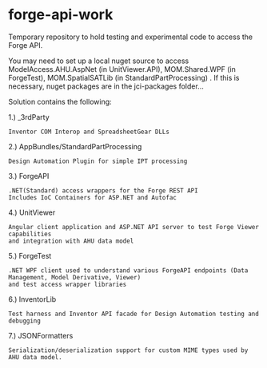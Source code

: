 # forge-api-work

Temporary repository to hold testing and experimental code to access the Forge API.

You may need to set up a local nuget source to access ModelAccess.AHU.AspNet (in UnitViewer.API), MOM.Shared.WPF (in ForgeTest), MOM.SpatialSATLib (in StandardPartProcessing) .  If this is necessary, nuget packages are in the jci-packages folder...


Solution contains the following:

1.) _3rdParty 

    Inventor COM Interop and SpreadsheetGear DLLs

2.) AppBundles/StandardPartProcessing

    Design Automation Plugin for simple IPT processing
    
3.) ForgeAPI

    .NET(Standard) access wrappers for the Forge REST API
    Includes IoC Containers for ASP.NET and Autofac
    
4.) UnitViewer

    Angular client application and ASP.NET API server to test Forge Viewer capabilities 
    and integration with AHU data model
    
5.) ForgeTest
  
    .NET WPF client used to understand various ForgeAPI endpoints (Data Management, Model Derivative, Viewer) 
    and test access wrapper libraries 
    
6.) InventorLib

    Test harness and Inventor API facade for Design Automation testing and debugging    
    
7.) JSONFormatters

    Serialization/deserialization support for custom MIME types used by AHU data model.
    
